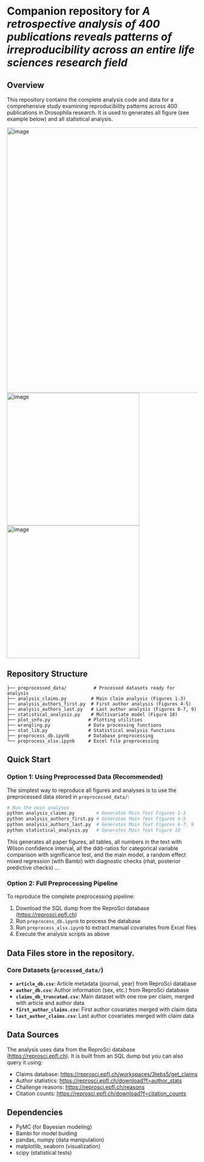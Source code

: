 # Companion repository for _A retrospective analysis of 400 publications reveals patterns of irreproducibility across an entire life sciences research field_

## Overview

This repository contains the complete analysis code and data for a comprehensive study examining reproducibility patterns across 400 publications in Drosophila research. It is used to generates all figure (see example below) and all statistical analysis.

<img width="700" alt="image" src="https://github.com/user-attachments/assets/416619e7-a2c2-41cf-9384-cf483a747708" />

<img width="350" alt="image" src="https://github.com/user-attachments/assets/e1f3297f-3d6c-40dd-af08-dab6e50c7d8c" />

<img width="350" alt="image" src="https://github.com/user-attachments/assets/c0a30fc9-8976-4968-b0a6-0dd7b5571f62" />


## Repository Structure

```
├── preprocessed_data/          # Processed datasets ready for analysis
├── analysis_claims.py         # Main claim analysis (Figures 1-3)
├── analysis_authors_first.py  # First author analysis (Figures 4-5)
├── analysis_authors_last.py   # Last author analysis (Figures 6-7, 9)
├── statistical_analysis.py    # Multivariate model (Figure 10)
├── plot_info.py              # Plotting utilities
├── wrangling.py              # Data processing functions
├── stat_lib.py               # Statistical analysis functions
├── preprocess_db.ipynb       # Database preprocessing
└── preprocess_xlsx.ipynb     # Excel file preprocessing
```

## Quick Start

### Option 1: Using Preprocessed Data (Recommended)

The simplest way to reproduce all figures and analyses is to use the preprocessed data stored in `preprocessed_data/`:

```bash
# Run the main analyses
python analysis_claims.py        # Generates Main Text Figures 1-3
python analysis_authors_first.py # Generates Main Text Figures 4-5
python analysis_authors_last.py  # Generates Main Text Figures 6-7, 9
python statistical_analysis.py   # Generates Main Text Figure 10
```
This generates all paper figures, all tables, all numbers in the text with Wilson confidence interval, all the ddd-ratios for categorical variable comparison with significance test, and the main model, a random effect mixed regression (with Bambi) with diagnostic checks (rhat, posterior predictive checks) ... 

### Option 2: Full Preprocessing Pipeline

To reproduce the complete preprocessing pipeline:

1. Download the SQL dump from the ReproSci database (https://reprosci.epfl.ch)
2. Run `preprocess_db.ipynb` to process the database
3. Run `preprocess_xlsx.ipynb` to extract manual covariates from Excel files
4. Execute the analysis scripts as above

## Data Files store in the repository.

### Core Datasets (`processed_data/`)

- **`article_db.csv`**: Article metadata (journal, year) from ReproSci database
- **`author_db.csv`**: Author information (sex, etc.) from ReproSci database
- **`claims_db_truncated.csv`**: Main dataset with one row per claim, merged with article and author data
- **`first_author_claims.csv`**: First author covariates merged with claim data
- **`last_author_claims.csv`**: Last author covariates merged with claim data

## Data Sources
The analysis uses data from the ReproSci database (https://reprosci.epfl.ch). It is built from an SQL dump but you can also query it using:
- Claims database: https://reprosci.epfl.ch/workspaces/3tebs5/get_claims
- Author statistics: https://reprosci.epfl.ch/download?f=author_stats
- Challenge reasons: https://reprosci.epfl.ch/reasons
- Citation counts: https://reprosci.epfl.ch/download?f=citation_counts

## Dependencies
- PyMC (for Bayesian modeling)
- Bambi for model buiding
- pandas, numpy (data manipulation)
- matplotlib, seaborn (visualization)
- scipy (statistical tests)

